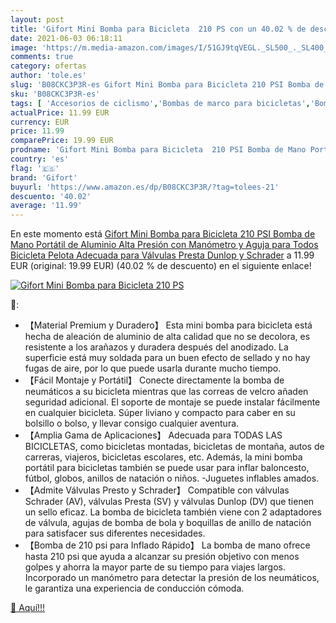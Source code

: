 ```yaml
---
layout: post
title: 'Gifort Mini Bomba para Bicicleta  210 PS con un 40.02 % de descuento'
date: 2021-06-03 06:18:11
image: 'https://m.media-amazon.com/images/I/51GJ9tqVEGL._SL500_._SL400_.jpg'
comments: true
category: ofertas
author: 'tole.es'
slug: 'B08CKC3P3R-es Gifort Mini Bomba para Bicicleta 210 PSI Bomba de Mano...'
sku: 'B08CKC3P3R-es'
tags: [ 'Accesorios de ciclismo','Bombas de marco para bicicletas','Bombas para hinchar bicicletas','Ciclismo','Deportes y aire libre','Ropa y equipo para deportes','bicicleta','gifort', ]
actualPrice: 11.99 EUR
currency: EUR
price: 11.99
comparePrice: 19.99 EUR
prodname: 'Gifort Mini Bomba para Bicicleta  210 PSI Bomba de Mano Portátil de Aluminio Alta Presión con Manómetro y Aguja para Todos Bicicleta Pelota  Adecuada para Válvulas Presta Dunlop y Schrader'
country: 'es'
flag: '🇪🇸'
brand: 'Gifort'
buyurl: 'https://www.amazon.es/dp/B08CKC3P3R/?tag=tolees-21'
descuento: '40.02'
average: '11.99'
---
```


En este momento está [Gifort Mini Bomba para Bicicleta  210 PSI Bomba de Mano Portátil de Aluminio Alta Presión con Manómetro y Aguja para Todos Bicicleta Pelota  Adecuada para Válvulas Presta Dunlop y Schrader](https://www.amazon.es/dp/B08CKC3P3R/?tag=tolees-21) a 11.99 EUR (original: 19.99 EUR) (40.02 %  de descuento) en el siguiente enlace!

[![Gifort Mini Bomba para Bicicleta  210 PS](https://m.media-amazon.com/images/I/51GJ9tqVEGL._SL500_._SL400_.jpg)](https://www.amazon.es/dp/B08CKC3P3R/?tag=tolees-21)

🔎:

- 【Material Premium y Duradero】 Esta mini bomba para bicicleta está hecha de aleación de aluminio de alta calidad que no se decolora, es resistente a los arañazos y duradera después del anodizado. La superficie está muy soldada para un buen efecto de sellado y no hay fugas de aire, por lo que puede usarla durante mucho tiempo.
- 【Fácil Montaje y Portátil】 Conecte directamente la bomba de neumáticos a su bicicleta mientras que las correas de velcro añaden seguridad adicional. El soporte de montaje se puede instalar fácilmente en cualquier bicicleta. Súper liviano y compacto para caber en su bolsillo o bolso, y llevar consigo cualquier aventura.
- 【Amplia Gama de Aplicaciones】 Adecuada para TODAS LAS BICICLETAS, como bicicletas montadas, bicicletas de montaña, autos de carreras, viajeros, bicicletas escolares, etc. Además, la mini bomba portátil para bicicletas también se puede usar para inflar baloncesto, fútbol, globos, anillos de natación o niños. -Juguetes inflables amados.
- 【Admite Válvulas Presto y Schrader】 Compatible con válvulas Schrader (AV), válvulas Presta (SV) y válvulas Dunlop (DV) que tienen un sello eficaz. La bomba de bicicleta también viene con 2 adaptadores de válvula, agujas de bomba de bola y boquillas de anillo de natación para satisfacer sus diferentes necesidades.
- 【Bomba de 210 psi para Inflado Rápido】 La bomba de mano ofrece hasta 210 psi que ayuda a alcanzar su presión objetivo con menos golpes y ahorra la mayor parte de su tiempo para viajes largos. Incorporado un manómetro para detectar la presión de los neumáticos, le garantiza una experiencia de conducción cómoda.

[🛒 Aquí!!!](https://www.amazon.es/dp/B08CKC3P3R/?tag=tolees-21)

